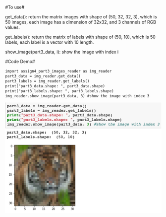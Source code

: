 #To use#

get_data(): return the matrix images with shape of (50, 32, 32, 3), which is 50 images, each image has a dimension of 32x32, and 3 channels of RGB values.

get_labels(): return the matrix of labels with shape of (50, 10), which is 50 labels, each label is a vector with 10 length.

show_image(part3_data, i): show the image with index i

#Code Demo#
```
import assign4_part3_images_reader as img_reader
part3_data = img_reader.get_data()
part3_labels = img_reader.get_labels()
print("part3_data.shape: ", part3_data.shape)
print("part3_labels.shape: ", part3_labels.shape)
img_reader.show_image(part3_data, 3) #show the image with index 3
```

![Demo](./demo.png?)
